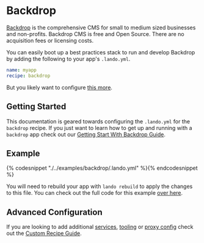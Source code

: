 Backdrop
========

[Backdrop](https://backdropcms.org/) is the comprehensive CMS for small to medium sized businesses and non-profits. Backdrop CMS is free and Open Source. There are no acquisition fees or licensing costs.

You can easily boot up a best practices stack to run and develop Backdrop by adding the following to your app's `.lando.yml`.

```yml
name: myapp
recipe: backdrop
```

But you likely want to configure [this more](#example).

Getting Started
---------------

This documentation is geared towards configuring the `.lando.yml` for the `backdrop` recipe. If you just want to learn how to get up and running with a `backdrop` app check out our [Getting Start With Backdrop Guide](./../tutorials/backdrop.md).

Example
-------

{% codesnippet "./../examples/backdrop/.lando.yml" %}{% endcodesnippet %}

You will need to rebuild your app with `lando rebuild` to apply the changes to this file. You can check out the full code for this example [over here](https://github.com/kalabox/lando/tree/master/examples/backdrop).

Advanced Configuration
----------------------

If you are looking to add additional [services](./../config/services.md), [tooling](./../config/tooling.md) or [proxy config](./../config/proxy.md) check out the [Custom Recipe Guide](./../tutorials/custom.md).
